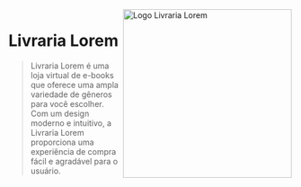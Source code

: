 <img src="https://user-images.githubusercontent.com/108842368/225998008-fbe71a97-de7d-44f1-9c7b-d732b36d6396.png" width="300px" min-width="300px" max-width="500px" align="right" alt="Logo Livraria Lorem">

<h1>Livraria Lorem</h1>

> Livraria Lorem é uma loja virtual de e-books que oferece uma ampla variedade de gêneros para você escolher. Com um design moderno e intuitivo, a Livraria Lorem proporciona uma experiência de compra fácil e agradável para o usuário.
